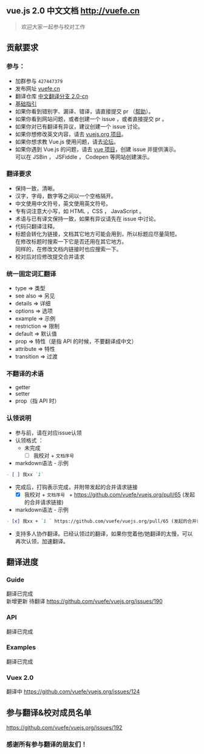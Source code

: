 ## vue.js 2.0 中文文档 http://vuefe.cn

> 欢迎大家一起参与校对工作 

## 贡献要求

### 参与：

- 加群参与 `427447379` 
- 发布网址 [vuefe.cn](http://vuefe.cn/)
- 翻译仓库 [中文翻译分支 2.0-cn](https://github.com/vuefe/vuejs.org)
- [基础指引](https://github.com/vuefe/vuejs.org/issues/25)
- 如果你看到错别字、漏译、错译，请直接提交 pr （[帮助](https://help.github.com/articles/using-pull-requests/)）。
- 如果你看到网站问题，或者创建一个 issue ，或者直接提交 pr 。
- 如果你对已有翻译有异议，建议创建一个 issue 讨论。
- 如果你想修改英文内容，请去 [vuejs.org 项目](http://vuejs.org/)。
- 如果你想求教 Vue.js 使用问题，请去[论坛](http://forum.vuejs.org/)。
- 如果你遇到 Vue.js 的问题，请去 [vue 项目](https://github.com/vuejs/vuejs.org)，创建 issue 并提供演示。<br />
  可以在 JSBin ， JSFiddle ， Codepen 等网站创建演示。

### 翻译要求

- 保持一致，清晰。
- 汉字，字母，数字等之间以一个空格隔开。
- 中文使用中文符号，英文使用英文符号。
- 专有词注意大小写，如 HTML ，CSS ， JavaScript 。
- 术语与已有译文保持一致，如果有异议请先在 issue 中讨论。
- 代码只翻译注释。
- 标题会转化为链接，文档其它地方可能会用到，所以标题应尽量简短。<br />
  在修改标题时搜索一下它是否还用在其它地方。<br />
  同样的，在修改文档内链接时也应搜索一下。
- 校对后对应修改提交合并请求

### 统一固定词汇翻译

- type => 类型
- see also => 另见
- details => 详细
- options => 选项
- example => 示例
- restriction => 限制
- default => 默认值
- prop => 特性（是指  API 的时候，不要翻译成中文）
- attribute => 特性
- transition => 过渡

### 不翻译的术语

- getter
- setter
- prop（指 API 时）

### 认领说明

- 参与前，请在对应issue认领
- 认领格式 ：
  - 未完成
     - [ ] 我校对 + `文档序号 `

- markdown语法 - 示例

```markdown
- [ ] 我xx `1`
```

  - 完成后，打钩表示完成，并附带发起的合并请求链接
     - [x] 我校对 + `文档序号 ` +  https://github.com/vuefe/vuejs.org/pull/65 (发起的合并请求链接)

- markdown语法 - 示例

```markdown
- [x] 我xx + `1 ` https://github.com/vuefe/vuejs.org/pull/65 (发起的合并请求链接)
```

- 支持多人协作翻译。已经认领过的翻译，如果你觉着他/她翻译的太慢，可以再次认领，加速翻译。


## 翻译进度

### Guide
翻译已完成 <br />
新增更新 待翻译 https://github.com/vuefe/vuejs.org/issues/190

### API
翻译已完成

### Examples
翻译已完成

### Vuex 2.0
翻译中 https://github.com/vuefe/vuejs.org/issues/124



## 参与翻译&校对成员名单
https://github.com/vuefe/vuejs.org/issues/192

### 感谢所有参与翻译的朋友们！
